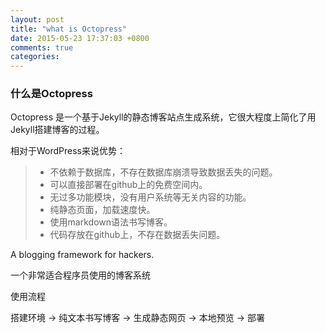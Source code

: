 ```yaml
---
layout: post
title: "what is Octopress"
date: 2015-05-23 17:37:03 +0800
comments: true
categories: 
---
```


### 什么是Octopress
Octopress 是一个基于Jekyll的静态博客站点生成系统，它很大程度上简化了用Jekyll搭建博客的过程。

相对于WordPress来说优势：

> - 不依赖于数据库，不存在数据库崩溃导致数据丢失的问题。
> - 可以直接部署在github上的免费空间内。
> - 无过多功能模块，没有用户系统等无关内容的功能。
> - 纯静态页面，加载速度快。
> - 使用markdown语法书写博客。
> - 代码存放在github上，不存在数据丢失问题。

A blogging framework for hackers.

一个非常适合程序员使用的博客系统

使用流程

搭建环境 -> 纯文本书写博客 -> 生成静态网页 -> 本地预览 -> 部署
